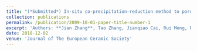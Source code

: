 ```yaml
---
title: "(*Submitted*) In-situ co-precipitation-reduction method to porous 3d rgo/fe3o4/fe sheets with enhanced s-band microwave absorption property"
collection: publications
permalink: /publication/2009-10-01-paper-title-number-1
excerpt: 'Authors: **Jian Zhang**, Tao Zhang, Jianqiao Cai, Rui Meng, Pengyu Zhou, Guangwu Wen, Hu Zhao, Long Xia, Bo Zhong'
date: 2018-12-02
venue: 'Journal of The European Ceramic Society'
---
```

